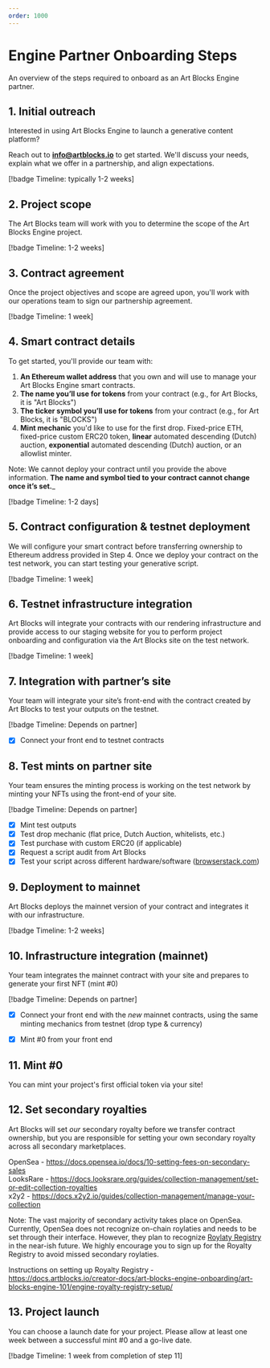 ```yaml
---
order: 1000
---
```

# Engine Partner Onboarding Steps

An overview of the steps required to onboard as an Art Blocks Engine partner.

## 1. Initial outreach

Interested in using Art Blocks Engine to launch a generative content platform? 

Reach out to **info@artblocks.io** to get started. We'll discuss your needs, explain what we offer in a partnership, and align expectations.

[!badge Timeline: typically 1-2 weeks]

## 2. Project scope

The Art Blocks team will work with you to determine the scope of the Art Blocks Engine project.

[!badge Timeline: 1-2 weeks]

## 3. Contract agreement

Once the project objectives and scope are agreed upon, you'll work with our operations team to sign our partnership agreement.

[!badge Timeline: 1 week]

## 4. Smart contract details

To get started, you'll provide our team with:

1. **An Ethereum wallet address** that you own and will use to manage your Art Blocks Engine smart contracts.
2. **The name you’ll use for tokens** from your contract (e.g., for Art Blocks, it is "Art Blocks")
3. **The ticker symbol you’ll use for tokens** from your contract (e.g., for Art Blocks, it is "BLOCKS")
4. **Mint mechanic** you'd like to use for the first drop. Fixed-price ETH, fixed-price custom ERC20 token, **linear** automated descending (Dutch) auction, **exponential** automated descending (Dutch) auction, or an allowlist minter. 

Note: We cannot deploy your contract until you provide the above information. **The name and symbol tied to your contract cannot change once it’s set.**_

[!badge Timeline: 1-2 days]

## 5. Contract configuration & testnet deployment

We will configure your smart contract before transferring ownership to Ethereum address provided in Step 4. Once we deploy your contract on the test network, you can start testing your generative script. 

[!badge Timeline: 1 week]

## 6. Testnet infrastructure integration

Art Blocks will integrate your contracts with our rendering infrastructure and provide access to our staging website for you to perform project onboarding and configuration via the Art Blocks site on the test network.

[!badge Timeline: 1 week]

## 7. Integration with partner’s site

Your team will integrate your site’s front-end with the contract created by Art Blocks to test your outputs on the testnet.

[!badge Timeline: Depends on partner]
- [x] Connect your front end to testnet contracts

## 8. Test mints on partner site

Your team ensures the minting process is working on the test network by minting your NFTs using the front-end of your site.

[!badge Timeline: Depends on partner]
- [x] Mint test outputs
- [x] Test drop mechanic (flat price, Dutch Auction, whitelists, etc.)
- [x] Test purchase with custom ERC20 (if applicable) 
- [x] Request a script audit from Art Blocks
- [x] Test your script across different hardware/software ([browserstack.com](https://www.browserstack.com/)) 

## 9. Deployment to mainnet

Art Blocks deploys the mainnet version of your contract and integrates it with our infrastructure.

[!badge Timeline: 1-2 weeks]

## 10. Infrastructure integration (mainnet)

Your team integrates the mainnet contract with your site and prepares to generate your first NFT (mint #0)

[!badge Timeline: Depends on partner]
- [x] Connect your front end with the *new* mainnet contracts, using the same minting mechanics from testnet (drop type & currency) 
- [x] Mint #0 from your front end 


## 11. Mint #0

You can mint your project's first official token via your site!

## 12. Set secondary royalties

Art Blocks will set *our* secondary royalty before we transfer contract ownership, but you are responsible for setting your own secondary royalty across all secondary marketplaces. 

OpenSea - https://docs.opensea.io/docs/10-setting-fees-on-secondary-sales  
LooksRare - https://docs.looksrare.org/guides/collection-management/set-or-edit-collection-royalties  
x2y2 - https://docs.x2y2.io/guides/collection-management/manage-your-collection  

Note: The vast majority of secondary activity takes place on OpenSea. Currently, OpenSea does not recognize on-chain roylaties and needs to be set through their interface. However, they plan to recognize [Roylaty Registry](https://royaltyregistry.xyz/lookup) in the near-ish future. We highly encourage you to sign up for the Royalty Registry to avoid missed secondary roylaties. 
  
Instructions on setting up Royalty Registry - https://docs.artblocks.io/creator-docs/art-blocks-engine-onboarding/art-blocks-engine-101/engine-royalty-registry-setup/


## 13. Project launch

You can choose a launch date for your project. Please allow at least one week between a successful mint #0 and a go-live date.

[!badge Timeline: 1 week from completion of step 11]
